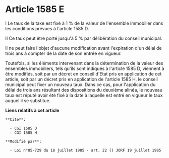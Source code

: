 # Article 1585 E

I  Le taux de la taxe est fixé à 1 % de la valeur de l'ensemble immobilier dans les conditions prévues à l'article 1585 D.

II  Ce taux peut être porté jusqu'à 5 % par délibération du conseil municipal.

Il ne peut faire l'objet d'aucune modification avant l'expiration d'un délai de trois ans à compter de la date de son entrée
en vigueur.

Toutefois, si les éléments intervenant dans la détermination de la valeur des ensembles immobiliers, tels qu'ils sont
indiqués à l'article 1585 D, viennent à être modifiés, soit par un décret en conseil d'Etat pris en application de cet
article, soit par un décret pris en application de l'article 1585 H, le conseil municipal peut fixer un nouveau taux. Dans ce
cas, pour l'application du délai de trois ans résultant des dispositions du deuxième alinéa, le nouveau taux est réputé avoir
été fixé à la date à laquelle est entré en vigueur le taux auquel il se substitue.

**Liens relatifs à cet article**

	**Cite**:

	  - CGI 1585 D
	  - CGI 1585 H

	**Modifié par**:

	  - Loi n°85-729 du 18 juillet 1985 - art. 22 () JORF 19 juillet 1985

